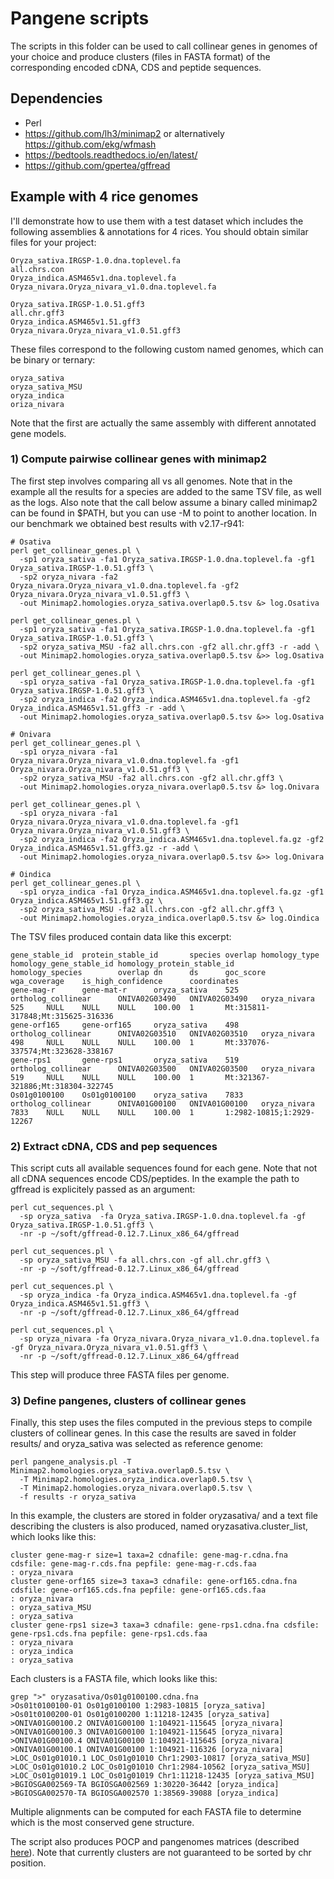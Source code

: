 
# Pangene scripts

The scripts in this folder can be used to call collinear genes in genomes of your choice and produce clusters (files in FASTA format) of the corresponding encoded cDNA, CDS and peptide sequences. 

## Dependencies

* Perl
* https://github.com/lh3/minimap2 or alternatively https://github.com/ekg/wfmash
* https://bedtools.readthedocs.io/en/latest/
* https://github.com/gpertea/gffread

##  Example with 4 rice genomes

I'll demonstrate how to use them with a test dataset which includes the following assemblies & annotations for 4 rices. You should obtain similar files for your project:

    Oryza_sativa.IRGSP-1.0.dna.toplevel.fa
    all.chrs.con
    Oryza_indica.ASM465v1.dna.toplevel.fa
    Oryza_nivara.Oryza_nivara_v1.0.dna.toplevel.fa

    Oryza_sativa.IRGSP-1.0.51.gff3
    all.chr.gff3                   
    Oryza_indica.ASM465v1.51.gff3
    Oryza_nivara.Oryza_nivara_v1.0.51.gff3

These files correspond to the following custom named genomes, which can be binary or ternary:

    oryza_sativa
    oryza_sativa_MSU
    oryza_indica
    oriza_nivara

Note that the first are actually the same assembly with different annotated gene models.

### 1) Compute pairwise collinear genes with minimap2

The first step involves comparing all vs all genomes. Note that in the example all the results for a species are added to the same TSV file, as well as the logs. Also note that the call below assume a binary called minimap2 can be found in $PATH, but you can use -M to point to another location. In our benchmark we obtained best results with v2.17-r941:

```
# Osativa
perl get_collinear_genes.pl \
  -sp1 oryza_sativa -fa1 Oryza_sativa.IRGSP-1.0.dna.toplevel.fa -gf1 Oryza_sativa.IRGSP-1.0.51.gff3 \
  -sp2 oryza_nivara -fa2 Oryza_nivara.Oryza_nivara_v1.0.dna.toplevel.fa -gf2 Oryza_nivara.Oryza_nivara_v1.0.51.gff3 \
  -out Minimap2.homologies.oryza_sativa.overlap0.5.tsv &> log.Osativa

perl get_collinear_genes.pl \
  -sp1 oryza_sativa -fa1 Oryza_sativa.IRGSP-1.0.dna.toplevel.fa -gf1 Oryza_sativa.IRGSP-1.0.51.gff3 \
  -sp2 oryza_sativa_MSU -fa2 all.chrs.con -gf2 all.chr.gff3 -r -add \
  -out Minimap2.homologies.oryza_sativa.overlap0.5.tsv &>> log.Osativa

perl get_collinear_genes.pl \
  -sp1 oryza_sativa -fa1 Oryza_sativa.IRGSP-1.0.dna.toplevel.fa -gf1 Oryza_sativa.IRGSP-1.0.51.gff3 \
  -sp2 oryza_indica -fa2 Oryza_indica.ASM465v1.dna.toplevel.fa -gf2 Oryza_indica.ASM465v1.51.gff3 -r -add \
  -out Minimap2.homologies.oryza_sativa.overlap0.5.tsv &>> log.Osativa

# Onivara
perl get_collinear_genes.pl \
  -sp1 oryza_nivara -fa1 Oryza_nivara.Oryza_nivara_v1.0.dna.toplevel.fa -gf1 Oryza_nivara.Oryza_nivara_v1.0.51.gff3 \
  -sp2 oryza_sativa_MSU -fa2 all.chrs.con -gf2 all.chr.gff3 \
  -out Minimap2.homologies.oryza_nivara.overlap0.5.tsv &> log.Onivara

perl get_collinear_genes.pl \
  -sp1 oryza_nivara -fa1 Oryza_nivara.Oryza_nivara_v1.0.dna.toplevel.fa -gf1 Oryza_nivara.Oryza_nivara_v1.0.51.gff3 \
  -sp2 oryza_indica -fa2 Oryza_indica.ASM465v1.dna.toplevel.fa.gz -gf2 Oryza_indica.ASM465v1.51.gff3.gz -r -add \
  -out Minimap2.homologies.oryza_nivara.overlap0.5.tsv &>> log.Onivara

# Oindica
perl get_collinear_genes.pl \
  -sp1 oryza_indica -fa1 Oryza_indica.ASM465v1.dna.toplevel.fa.gz -gf1 Oryza_indica.ASM465v1.51.gff3.gz \
  -sp2 oryza_sativa_MSU -fa2 all.chrs.con -gf2 all.chr.gff3 \
  -out Minimap2.homologies.oryza_indica.overlap0.5.tsv &> log.Oindica
```

The TSV files produced contain data like this excerpt:

    gene_stable_id  protein_stable_id       species overlap homology_type   homology_gene_stable_id homology_protein_stable_id      homology_species        overlap dn      ds      goc_score       wga_coverage    is_high_confidence      coordinates
    gene-mag-r      gene-mat-r      oryza_sativa    525     ortholog_collinear      ONIVA02G03490   ONIVA02G03490   oryza_nivara    525     NULL    NULL    NULL    100.00  1       Mt:315811-317848;Mt:315625-316336
    gene-orf165     gene-orf165     oryza_sativa    498     ortholog_collinear      ONIVA02G03510   ONIVA02G03510   oryza_nivara    498     NULL    NULL    NULL    100.00  1       Mt:337076-337574;Mt:323628-338167
    gene-rps1       gene-rps1       oryza_sativa    519     ortholog_collinear      ONIVA02G03500   ONIVA02G03500   oryza_nivara    519     NULL    NULL    NULL    100.00  1       Mt:321367-321886;Mt:318304-322745
    Os01g0100100    Os01g0100100    oryza_sativa    7833    ortholog_collinear      ONIVA01G00100   ONIVA01G00100   oryza_nivara    7833    NULL    NULL    NULL    100.00  1       1:2982-10815;1:2929-12267

### 2) Extract cDNA, CDS and pep sequences

This script cuts all available sequences found for each gene. Note that not all cDNA sequences encode CDS/peptides. In the example the path to gffread is explicitely passed as an argument:

```
perl cut_sequences.pl \
  -sp oryza_sativa  -fa Oryza_sativa.IRGSP-1.0.dna.toplevel.fa -gf Oryza_sativa.IRGSP-1.0.51.gff3 \
  -nr -p ~/soft/gffread-0.12.7.Linux_x86_64/gffread

perl cut_sequences.pl \
  -sp oryza_sativa_MSU -fa all.chrs.con -gf all.chr.gff3 \
  -nr -p ~/soft/gffread-0.12.7.Linux_x86_64/gffread

perl cut_sequences.pl \
  -sp oryza_indica -fa Oryza_indica.ASM465v1.dna.toplevel.fa -gf Oryza_indica.ASM465v1.51.gff3 \
  -nr -p ~/soft/gffread-0.12.7.Linux_x86_64/gffread

perl cut_sequences.pl \
  -sp oryza_nivara -fa Oryza_nivara.Oryza_nivara_v1.0.dna.toplevel.fa -gf Oryza_nivara.Oryza_nivara_v1.0.51.gff3 \
  -nr -p ~/soft/gffread-0.12.7.Linux_x86_64/gffread
```

This step will produce three FASTA files per genome.

### 3) Define pangenes, clusters of collinear genes

Finally, this step uses the files computed in the previous steps to compile clusters of collinear genes. In this case the results are saved in folder results/ and oryza_sativa was selected as reference genome: 

```
perl pangene_analysis.pl -T Minimap2.homologies.oryza_sativa.overlap0.5.tsv \
  -T Minimap2.homologies.oryza_indica.overlap0.5.tsv \
  -T Minimap2.homologies.oryza_nivara.overlap0.5.tsv \
  -f results -r oryza_sativa
```

In this example, the clusters are stored in folder oryzasativa/ and a text file describing the clusters is also produced, named oryzasativa.cluster_list, which looks like this:

    cluster gene-mag-r size=1 taxa=2 cdnafile: gene-mag-r.cdna.fna cdsfile: gene-mag-r.cds.fna pepfile: gene-mag-r.cds.faa
    : oryza_nivara
    cluster gene-orf165 size=3 taxa=3 cdnafile: gene-orf165.cdna.fna cdsfile: gene-orf165.cds.fna pepfile: gene-orf165.cds.faa
    : oryza_nivara
    : oryza_sativa_MSU
    : oryza_sativa
    cluster gene-rps1 size=3 taxa=3 cdnafile: gene-rps1.cdna.fna cdsfile: gene-rps1.cds.fna pepfile: gene-rps1.cds.faa
    : oryza_nivara
    : oryza_indica
    : oryza_sativa

Each clusters is a FASTA file, which looks like this:

```
grep ">" oryzasativa/Os01g0100100.cdna.fna
>Os01t0100100-01 Os01g0100100 1:2983-10815 [oryza_sativa]
>Os01t0100200-01 Os01g0100200 1:11218-12435 [oryza_sativa]
>ONIVA01G00100.2 ONIVA01G00100 1:104921-115645 [oryza_nivara]
>ONIVA01G00100.3 ONIVA01G00100 1:104921-115645 [oryza_nivara]
>ONIVA01G00100.4 ONIVA01G00100 1:104921-115645 [oryza_nivara]
>ONIVA01G00100.1 ONIVA01G00100 1:104921-116326 [oryza_nivara]
>LOC_Os01g01010.1 LOC_Os01g01010 Chr1:2903-10817 [oryza_sativa_MSU]
>LOC_Os01g01010.2 LOC_Os01g01010 Chr1:2984-10562 [oryza_sativa_MSU]
>LOC_Os01g01019.1 LOC_Os01g01019 Chr1:11218-12435 [oryza_sativa_MSU]
>BGIOSGA002569-TA BGIOSGA002569 1:30220-36442 [oryza_indica]
>BGIOSGA002570-TA BGIOSGA002570 1:38569-39088 [oryza_indica]
```

Multiple alignments can be computed for each FASTA file to determine which is the most conserved gene structure.

The script also produces POCP and pangenomes matrices (described [here](../phylogenomics)). Note that currently clusters are not guaranteed to be sorted by chr position.


